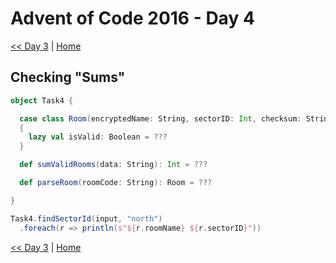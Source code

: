 # Advent of Code 2016 - Day 4

[<< Day 3](./day3) | [Home](./) 

## Checking "Sums"

```scala
object Task4 {

  case class Room(encryptedName: String, sectorID: Int, checksum: String)
  {
    lazy val isValid: Boolean = ???
  }

  def sumValidRooms(data: String): Int = ???

  def parseRoom(roomCode: String): Room = ???

}

```

```scala
Task4.findSectorId(input, "north")
  .foreach(r => println(s"${r.roomName} ${r.sectorID}"))
```


[<< Day 3](./day3) | [Home](./) 
